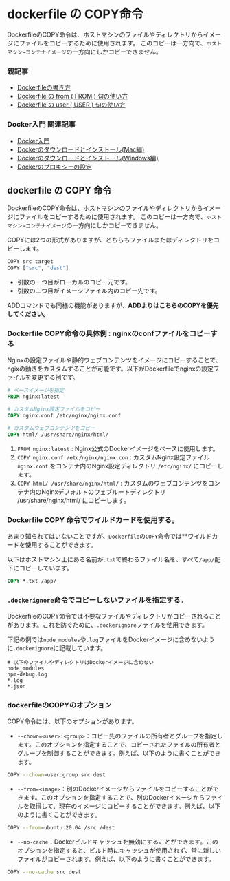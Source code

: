 


# dockerfile の COPY命令

DockerfileのCOPY命令は、ホストマシンのファイルやディレクトリからイメージにファイルをコピーするために使用されます。 
このコピーは一方向で、`ホストマシン→コンテナイメージ`の一方向にしかコピーできません。



### 親記事

- [Dockerfileの書き方](https://minegishirei.hatenablog.com/entry/2023/09/11/102313)
- [Dockerfile の from ( FROM ) 句の使い方](https://minegishirei.hatenablog.com/entry/2023/09/12/111814)
- [Dockerfile の user ( USER ) 句の使い方](https://minegishirei.hatenablog.com/entry/2023/09/12/113541)



### Docker入門 関連記事

- [Docker入門](https://minegishirei.hatenablog.com/entry/2023/09/02/213936)
- [Dockerのダウンロードとインストール(Mac編)](https://minegishirei.hatenablog.com/entry/2023/09/03/143528)
- [Dockerのダウンロードとインストール(Windows編)](https://minegishirei.hatenablog.com/entry/2023/09/04/115946)
- [Dockerのプロキシーの設定](https://minegishirei.hatenablog.com/entry/2023/09/05/120827)



## dockerfile の COPY 命令

DockerfileのCOPY命令は、ホストマシンのファイルやディレクトリからイメージにファイルをコピーするために使用されます。 
このコピーは一方向で、`ホストマシン→コンテナイメージ`の一方向にしかコピーできません。

COPYには2つの形式がありますが、どちらもファイルまたはディレクトリをコピーします。

```sh
COPY src target
COPY ["src", "dest"]
```

- 引数の一つ目がローカルのコピー元です。
- 引数の二つ目がイメージファイル内のコピー先です。

ADDコマンドでも同様の機能がありますが、**ADDよりはこちらのCOPYを優先してください。**




### Dockerfile COPY命令の具体例 : nginxのconfファイルをコピーする

Nginxの設定ファイルや静的ウェブコンテンツをイメージにコピーすることで、ngixの動きをカスタムすることが可能です。以下がDockerfileでnginxの設定ファイルを変更する例です。

```Dockerfile
# ベースイメージを指定
FROM nginx:latest

# カスタムNginx設定ファイルをコピー
COPY nginx.conf /etc/nginx/nginx.conf

# カスタムウェブコンテンツをコピー
COPY html/ /usr/share/nginx/html/
```

1. `FROM nginx:latest` : Nginx公式のDockerイメージをベースに使用します。
2. `COPY nginx.conf /etc/nginx/nginx.con` : カスタムNginx設定ファイル `nginx.conf` をコンテナ内のNginx設定ディレクトリ `/etc/nginx/` にコピーします。
3. `COPY html/ /usr/share/nginx/html/` : カスタムのウェブコンテンツをコンテナ内のNginxデフォルトのウェブルートディレクトリ /usr/share/nginx/html/ にコピーします。


### Dockerfile COPY 命令でワイルドカードを使用する。

あまり知られてはいないことですが、`Dockerfile`の`COPY`命令では**ワイルドカードを使用することができます。

以下はホストマシン上にある名前が`.txt`で終わるファイル名を、すべて`/app/`配下にコピーしています。

```Dockerfile
COPY *.txt /app/
```


### `.dockerignore`命令でコピーしないファイルを指定する。

DockerfileのCOPY命令では不要なファイルやディレクトリがコピーされることがあります。これを防ぐために、`.dockerignore`ファイルを使用できます。

下記の例では`node_modules`や`.log`ファイルをDockerイメージに含めないように`.dockerignore`に記載しています。

```ignore
# 以下のファイルやディレクトリはDockerイメージに含めない
node_modules
npm-debug.log
*.log
*.json
```

### dockerfileのCOPYのオプション

COPY命令には、以下のオプションがあります。

* `--chown=<user>:<group>`：コピー先のファイルの所有者とグループを指定します。このオプションを指定することで、コピーされたファイルの所有者とグループを制御することができます。例えば、以下のように書くことができます。

```sh
COPY --chown=user:group src dest
```

* `--from=<image>`：別のDockerイメージからファイルをコピーすることができます。このオプションを指定することで、別のDockerイメージからファイルを取得して、現在のイメージにコピーすることができます。例えば、以下のように書くことができます。

```sh
COPY --from=ubuntu:20.04 /src /dest
```

* `--no-cache`：Dockerビルドキャッシュを無効にすることができます。このオプションを指定すると、ビルド時にキャッシュが使用されず、常に新しいファイルがコピーされます。例えば、以下のように書くことができます。

```sh
COPY --no-cache src dest
```

